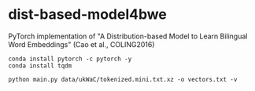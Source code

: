 # dist-based-model4bwe
PyTorch implementation of "A Distribution-based Model to Learn Bilingual Word Embeddings" (Cao et al., COLING2016)


```shell
conda install pytorch -c pytorch -y
conda install tqdm
```

```shell
python main.py data/ukWaC/tokenized.mini.txt.xz -o vectors.txt -v
```

